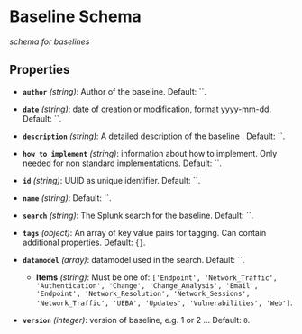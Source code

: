 # Baseline Schema


*schema for baselines*


## Properties


- **`author`** *(string)*: Author of the baseline. Default: ``.

- **`date`** *(string)*: date of creation or modification, format yyyy-mm-dd. Default: ``.

- **`description`** *(string)*: A detailed description of the baseline . Default: ``.

- **`how_to_implement`** *(string)*: information about how to implement. Only needed for non standard implementations. Default: ``.

- **`id`** *(string)*: UUID as unique identifier. Default: ``.

- **`name`** *(string)*: Default: ``.

- **`search`** *(string)*: The Splunk search for the baseline. Default: ``.

- **`tags`** *(object)*: An array of key value pairs for tagging. Can contain additional properties. Default: `{}`.

- **`datamodel`** *(array)*: datamodel used in the search. Default: ``.

  - **Items** *(string)*: Must be one of: `['Endpoint', 'Network_Traffic', 'Authentication', 'Change', 'Change_Analysis', 'Email', 'Endpoint', 'Network_Resolution', 'Network_Sessions', 'Network_Traffic', 'UEBA', 'Updates', 'Vulnerabilities', 'Web']`.

- **`version`** *(integer)*: version of baseline, e.g. 1 or 2 ... Default: `0`.
